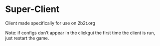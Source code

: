 # Super-Client
Client made specifically for use on 2b2t.org

Note: if configs don't appear in the clickgui the first time the client is run, just restart the game.

